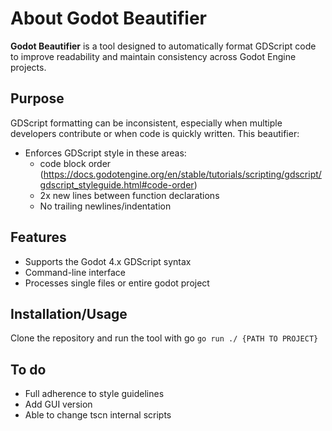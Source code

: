 # About Godot Beautifier

**Godot Beautifier** is a tool designed to automatically format GDScript code to improve readability and maintain consistency across Godot Engine projects.

## Purpose

GDScript formatting can be inconsistent, especially when multiple developers contribute or when code is quickly written. This beautifier:

- Enforces GDScript style in these areas:
  - code block order (https://docs.godotengine.org/en/stable/tutorials/scripting/gdscript/gdscript_styleguide.html#code-order)
  - 2x new lines between function declarations
  - No trailing newlines/indentation

## Features

- Supports the Godot 4.x GDScript syntax
- Command-line interface
- Processes single files or entire godot project

## Installation/Usage

Clone the repository and run the tool with go
`go run ./ {PATH TO PROJECT}`

## To do
- Full adherence to style guidelines
- Add GUI version
- Able to change tscn internal scripts
